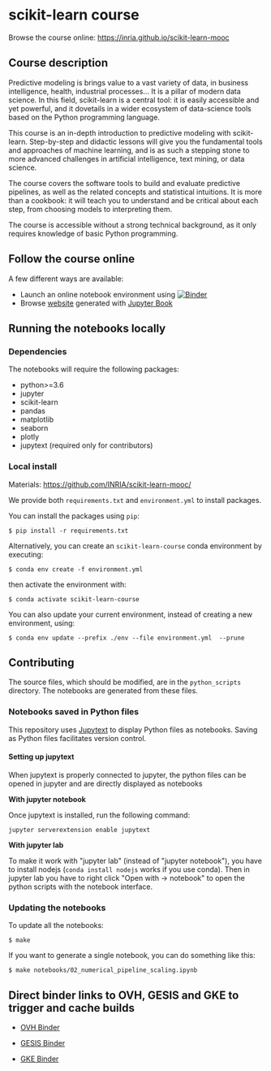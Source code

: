 # scikit-learn course

Browse the course online: https://inria.github.io/scikit-learn-mooc

## Course description

Predictive modeling is brings value to a vast variety of data, in
business intelligence, health, industrial processes... It is a pillar of
modern data science. In this field, scikit-learn is a central tool: it is
easily accessible and yet powerful, and it dovetails in a wider ecosystem
of data-science tools based on the Python programming language.

This course is an in-depth introduction to predictive modeling with
scikit-learn. Step-by-step and didactic lessons will give you the
fundamental tools and approaches of machine learning, and is as such a
stepping stone to more advanced challenges in artificial intelligence,
text mining, or data science.

The course covers the software tools to build and evaluate predictive
pipelines, as well as the related concepts and statistical intuitions. It
is more than a cookbook: it will teach you to understand and be critical
about each step, from choosing models to interpreting them.

The course is accessible without a strong technical background, as it
only requires knowledge of basic Python programming.


## Follow the course online

A few different ways are available:
- Launch an online notebook environment using [![Binder](https://mybinder.org/badge_logo.svg)](
               https://mybinder.org/v2/gh/INRIA/scikit-learn-mooc/master)
- Browse [website](https://inria.github.io/scikit-learn-mooc) generated with
  [Jupyter Book](https://jupyterbook.org/)

## Running the notebooks locally

### Dependencies

The notebooks will require the following packages:

* python>=3.6
* jupyter
* scikit-learn
* pandas
* matplotlib
* seaborn
* plotly
* jupytext (required only for contributors)

### Local install

Materials: https://github.com/INRIA/scikit-learn-mooc/


We provide both `requirements.txt` and `environment.yml` to install packages.

You can install the packages using `pip`:

```
$ pip install -r requirements.txt
```

Alternatively, you can create an `scikit-learn-course` conda environment
by executing:

```
$ conda env create -f environment.yml
```

then activate the environment with:

```
$ conda activate scikit-learn-course
```

You can also update your current environment, instead of creating a new
environment, using:

```
$ conda env update --prefix ./env --file environment.yml  --prune
```

## Contributing

The source files, which should be modified, are in the `python_scripts`
directory. The notebooks are generated from these files.

### Notebooks saved in Python files

This repository uses [Jupytext](https://jupytext.readthedocs.io/) to display
Python files as notebooks. Saving as Python files facilitates version
control.

#### Setting up jupytext

When jupytext is properly connected to jupyter, the python files can be
opened in jupyter and are directly displayed as notebooks

**With jupyter notebook**

Once jupytext is installed, run the following command:

```
jupyter serverextension enable jupytext
```

**With jupyter lab**

To make it work with "jupyter lab" (instead of
"jupyter notebook"), you have to install nodejs (`conda install nodejs`
works if you use conda). Then in jupyter lab you have to right click
"Open with -> notebook" to open the python scripts with the notebook
interface.

### Updating the notebooks

To update all the notebooks:

```
$ make
```

If you want to generate a single notebook, you can do something like this:
```
$ make notebooks/02_numerical_pipeline_scaling.ipynb
```

## Direct binder links to OVH, GESIS and GKE to trigger and cache builds


- [OVH Binder](https://ovh.mybinder.org/v2/gh/INRIA/scikit-learn-mooc/master)

- [GESIS Binder](https://gesis.mybinder.org/v2/gh/INRIA/scikit-learn-mooc/master)

- [GKE Binder](https://gke.mybinder.org/v2/gh/INRIA/scikit-learn-mooc/master)
